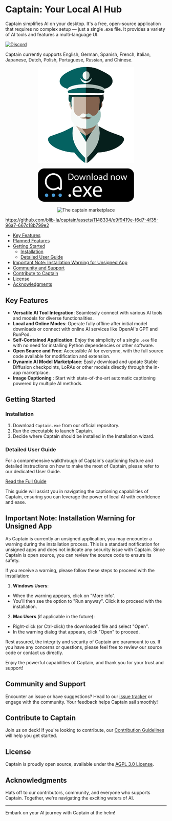 # Captain: Your Local AI Hub

Captain simplifies AI on your desktop. It's a free, open-source application that requires no complex setup — just a single .exe file. It provides a variety of AI tools and features a multi-language UI.

[![Discord](https://img.shields.io/discord/1091306623819059300?color=7289da&label=Discord&logo=discord&logoColor=fff&style=for-the-badge)](https://discord.com/invite/m3TBB9XEkb)

Captain currently supports English, German, Spanish, French, Italian, Japanese, Dutch, Polish, Portuguese, Russian, and Chinese.


<p align="center">
    <img src="./docs/logo.png" alt="Download Captain" width="300">
</p>

<p align="center">
  <a href="https://github.com/blib-la/captain/releases/download/v1.0.0-beta.7/Captain.Setup.1.0.0-beta.7.exe">
    <img src="./docs/download.svg" alt="Download Captain" width="300">
  </a>
</p>

<p align="center">
    <img src="https://github.com/blib-la/captain/assets/1148334/7fef8f62-f522-44e4-a668-ee66a43ede6e" alt="The captain marketplace" width="900">
</p>

https://github.com/blib-la/captain/assets/1148334/e9f9419e-f6d7-4f35-96a7-667c18b799e2


<!-- toc -->

- [Key Features](#key-features)
- [Planned Features](#planned-features)
- [Getting Started](#getting-started)
  * [Installation](#installation)
  * [Detailed User Guide](#detailed-user-guide)
- [Important Note: Installation Warning for Unsigned App](#important-note-installation-warning-for-unsigned-app)
- [Community and Support](#community-and-support)
- [Contribute to Captain](#contribute-to-captain)
- [License](#license)
- [Acknowledgments](#acknowledgments)

<!-- tocstop -->

## Key Features

- **Versatile AI Tool Integration**: Seamlessly connect with various AI tools and models for diverse functionalities.
- **Local and Online Modes**: Operate fully offline after initial model downloads or connect with online AI services like OpenAI's GPT and RunPod.
- **Self-Contained Application**: Enjoy the simplicity of a single `.exe` file with no need for installing Python dependencies or other software.
- **Open Source and Free**: Accessible AI for everyone, with the full source code available for modification and extension.
- **Dynamic AI Model Marketplace**: Easily download and update Stable Diffusion checkpoints, LoRAs or other models directly through the in-app marketplace.
- **Image Captioning** : Start with state-of-the-art automatic captioning powered by multiple AI methods.

## Getting Started

### Installation

1. Download `Captain.exe` from our official repository.
2. Run the executable to launch Captain.
3. Decide where Captain should be installed in the Installation wizard.

### Detailed User Guide

For a comprehensive walkthrough of Captain's captioning feature and detailed instructions on how to make the most of Captain, please refer to our dedicated User Guide.

[Read the Full Guide](./docs/GUIDE.md)

This guide will assist you in navigating the captioning capabilities of Captain, ensuring you can leverage the power of local AI with confidence and ease.

## Important Note: Installation Warning for Unsigned App

As Captain is currently an unsigned application, you may encounter a warning during the installation process. This is a standard notification for unsigned apps and does not indicate any security issue with Captain. Since Captain is open source, you can review the source code to ensure its safety.

If you receive a warning, please follow these steps to proceed with the installation:

1. **Windows Users**:
  - When the warning appears, click on "More info".
  - You'll then see the option to "Run anyway". Click it to proceed with the installation.

2. **Mac Users** (if applicable in the future):
  - Right-click (or Ctrl-click) the downloaded file and select "Open".
  - In the warning dialog that appears, click "Open" to proceed.

Rest assured, the integrity and security of Captain are paramount to us. If you have any concerns or questions, please feel free to review our source code or contact us directly.

Enjoy the powerful capabilities of Captain, and thank you for your trust and support!


## Community and Support

Encounter an issue or have suggestions? Head to our [issue tracker](https://github.com/blib-la/captain/issues) or engage with the community. Your feedback helps Captain sail smoothly!

## Contribute to Captain

Join us on deck! If you're looking to contribute, our [Contribution Guidelines](./.github/CONTRIBUTING.md) will help you get started.

## License

Captain is proudly open source, available under the [AGPL 3.0 License](./LICENSE).

## Acknowledgments

Hats off to our contributors, community, and everyone who supports Captain. Together, we're navigating the exciting waters of AI.

---

Embark on your AI journey with Captain at the helm!
